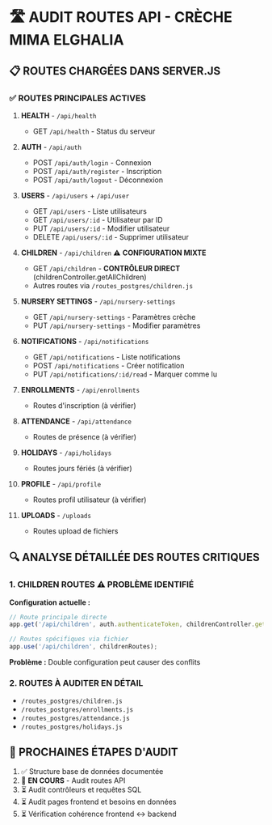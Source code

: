 # 🛣️ AUDIT ROUTES API - CRÈCHE MIMA ELGHALIA

## 📋 ROUTES CHARGÉES DANS SERVER.JS

### ✅ **ROUTES PRINCIPALES ACTIVES**

1. **HEALTH** - `/api/health`
   - GET `/api/health` - Status du serveur

2. **AUTH** - `/api/auth`
   - POST `/api/auth/login` - Connexion
   - POST `/api/auth/register` - Inscription
   - POST `/api/auth/logout` - Déconnexion

3. **USERS** - `/api/users` + `/api/user`
   - GET `/api/users` - Liste utilisateurs
   - GET `/api/users/:id` - Utilisateur par ID
   - PUT `/api/users/:id` - Modifier utilisateur
   - DELETE `/api/users/:id` - Supprimer utilisateur

4. **CHILDREN** - `/api/children` ⚠️ **CONFIGURATION MIXTE**
   - GET `/api/children` - **CONTRÔLEUR DIRECT** (childrenController.getAllChildren)
   - Autres routes via `/routes_postgres/children.js`

5. **NURSERY SETTINGS** - `/api/nursery-settings`
   - GET `/api/nursery-settings` - Paramètres crèche
   - PUT `/api/nursery-settings` - Modifier paramètres

6. **NOTIFICATIONS** - `/api/notifications`
   - GET `/api/notifications` - Liste notifications
   - POST `/api/notifications` - Créer notification
   - PUT `/api/notifications/:id/read` - Marquer comme lu

7. **ENROLLMENTS** - `/api/enrollments`
   - Routes d'inscription (à vérifier)

8. **ATTENDANCE** - `/api/attendance`
   - Routes de présence (à vérifier)

9. **HOLIDAYS** - `/api/holidays`
   - Routes jours fériés (à vérifier)

10. **PROFILE** - `/api/profile`
    - Routes profil utilisateur (à vérifier)

11. **UPLOADS** - `/uploads`
    - Routes upload de fichiers

## 🔍 **ANALYSE DÉTAILLÉE DES ROUTES CRITIQUES**

### 1. **CHILDREN ROUTES** ⚠️ PROBLÈME IDENTIFIÉ

**Configuration actuelle :**
```javascript
// Route principale directe
app.get('/api/children', auth.authenticateToken, childrenController.getAllChildren);

// Routes spécifiques via fichier
app.use('/api/children', childrenRoutes);
```

**Problème :** Double configuration peut causer des conflits

### 2. **ROUTES À AUDITER EN DÉTAIL**

- `/routes_postgres/children.js`
- `/routes_postgres/enrollments.js`  
- `/routes_postgres/attendance.js`
- `/routes_postgres/holidays.js`

## 🎯 **PROCHAINES ÉTAPES D'AUDIT**

1. ✅ Structure base de données documentée
2. 🔄 **EN COURS** - Audit routes API
3. ⏳ Audit contrôleurs et requêtes SQL
4. ⏳ Audit pages frontend et besoins en données
5. ⏳ Vérification cohérence frontend ↔ backend
